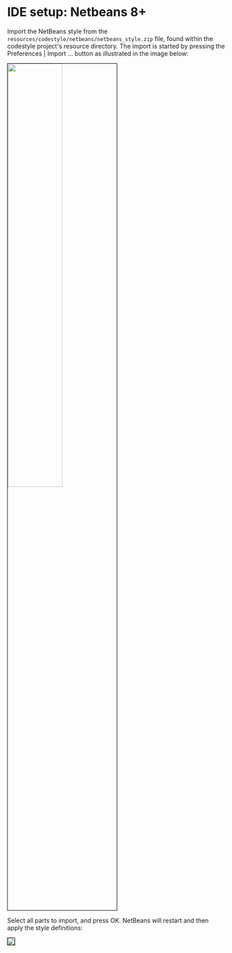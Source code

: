 # IDE setup: Netbeans 8+ 

Import the NetBeans style from the `resources/codestyle/netbeans/netbeans_style.zip` file,
found within the codestyle project's resource directory. The import is started
by pressing the Preferences | Import ... button as illustrated in the image below:

<img src="../images/netBeansImportSettings.png" style="width: 50%; height: 50%; border: 1px solid black;" />

Select all parts to import, and press OK. NetBeans will restart and then apply the style definitions:

<img src="../images/netBeansImportSettingsStep2.png" style="border: 1px solid black;" />

